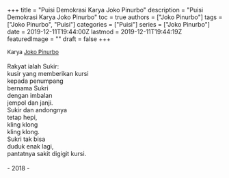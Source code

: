+++
title = "Puisi Demokrasi Karya Joko Pinurbo"
description = "Puisi Demokrasi Karya Joko Pinurbo"
toc = true
authors = ["Joko Pinurbo"]
tags = ["Joko Pinurbo", "Puisi"]
categories = ["Puisi"]
series = ["Joko Pinurbo"]
date = 2019-12-11T19:44:00Z
lastmod = 2019-12-11T19:44:19Z
featuredImage = ""
draft = false
+++

<div style="text-align: justify;">
<div style="font-size: small;">Karya <a href="/authors/joko-pinurbo/" target="_blank">Joko Pinurbo</a></div><br />
Rakyat ialah Sukir:<br />kusir yang memberikan kursi<br />kepada penumpang<br />bernama Sukri<br />dengan imbalan<br />jempol dan janji.<br />Sukir dan andongnya<br />tetap hepi,<br />kling klong<br />kling klong.<br />Sukri tak bisa<br />duduk enak lagi,<br />pantatnya sakit digigit kursi.<br /><br />- 2018 -</div>
